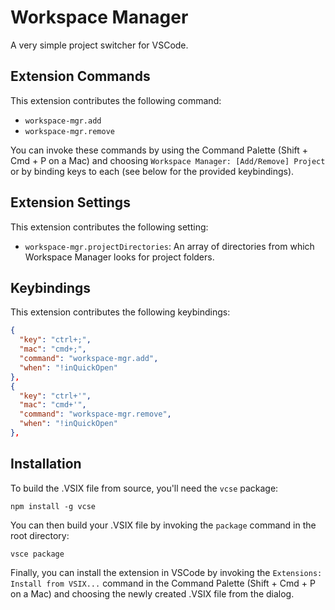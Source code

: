 # Workspace Manager

A very simple project switcher for VSCode.

## Extension Commands

This extension contributes the following command:

- `workspace-mgr.add`
- `workspace-mgr.remove`

You can invoke these commands by using the Command Palette (Shift + Cmd + P on a Mac) and choosing `Workspace Manager: [Add/Remove] Project` or by binding keys to each (see below for the provided keybindings).

## Extension Settings

This extension contributes the following setting:

- `workspace-mgr.projectDirectories`: An array of directories from which Workspace Manager looks for project folders.

## Keybindings

This extension contributes the following keybindings:

```json
{
  "key": "ctrl+;",
  "mac": "cmd+;",
  "command": "workspace-mgr.add",
  "when": "!inQuickOpen"
},
{
  "key": "ctrl+'",
  "mac": "cmd+'",
  "command": "workspace-mgr.remove",
  "when": "!inQuickOpen"
},
```

## Installation

To build the .VSIX file from source, you'll need the `vcse` package:

```
npm install -g vcse
```

You can then build your .VSIX file by invoking the `package` command in the root directory:

```
vsce package
```

Finally, you can install the extension in VSCode by invoking the `Extensions: Install from VSIX...` command in the Command Palette (Shift + Cmd + P on a Mac) and choosing the newly created .VSIX file from the dialog.

